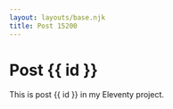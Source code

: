 ```yaml
---
layout: layouts/base.njk
title: Post 15200
---
```


# Post {{ id }}

This is post {{ id }} in my Eleventy project.
